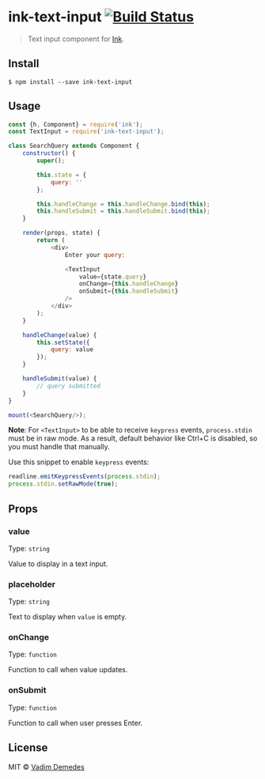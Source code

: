 # ink-text-input [![Build Status](https://travis-ci.org/vadimdemedes/ink-text-input.svg?branch=master)](https://travis-ci.org/vadimdemedes/ink-text-input)

> Text input component for [Ink](https://github.com/vadimdemedes/ink).


## Install

```
$ npm install --save ink-text-input
```


## Usage

```js
const {h, Component} = require('ink');
const TextInput = require('ink-text-input');

class SearchQuery extends Component {
	constructor() {
		super();

		this.state = {
			query: ''
		};

		this.handleChange = this.handleChange.bind(this);
		this.handleSubmit = this.handleSubmit.bind(this);
	}

	render(props, state) {
		return (
			<div>
				Enter your query:

				<TextInput
					value={state.query}
					onChange={this.handleChange}
					onSubmit={this.handleSubmit}
				/>
			</div>
		);
	}

	handleChange(value) {
		this.setState({
			query: value
		});
	}

	handleSubmit(value) {
		// query submitted
	}
}

mount(<SearchQuery/>);
```

**Note**: For `<TextInput>` to be able to receive `keypress` events, `process.stdin` must be in raw mode. As a result, default behavior like Ctrl+C is disabled, so you must handle that manually.

Use this snippet to enable `keypress` events:

```js
readline.emitKeypressEvents(process.stdin);
process.stdin.setRawMode(true);
```


## Props

### value

Type: `string`

Value to display in a text input.

### placeholder

Type: `string`

Text to display when `value` is empty.

### onChange

Type: `function`

Function to call when value updates.

### onSubmit

Type: `function`

Function to call when user presses Enter.


## License

MIT © [Vadim Demedes](https://github.com/vadimdemedes)
